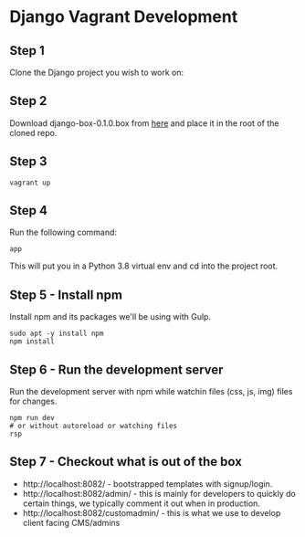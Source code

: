 # Django Vagrant Development

## Step 1
Clone the Django project you wish to work on:

## Step 2
Download django-box-0.1.0.box from [here](#) and place it in the root of the cloned repo.

## Step 3

    vagrant up

## Step 4
Run the following command:

    app

This will put you in a Python 3.8 virtual env and cd into the project root.

## Step 5 - Install npm
Install npm and its packages we'll be using with Gulp.

    sudo apt -y install npm
    npm install

## Step 6 - Run the development server
Run the development server with npm while watchin files (css, js, img) files for changes.

    npm run dev
    # or without autoreload or watching files
    rsp

## Step 7 - Checkout what is out of the box

- http://localhost:8082/ - bootstrapped templates with signup/login.
- http://localhost:8082/admin/ - this is mainly for developers to quickly do certain things, we typically comment it out when in production.
- http://localhost:8082/customadmin/ - this is what we use to develop client facing CMS/admins
